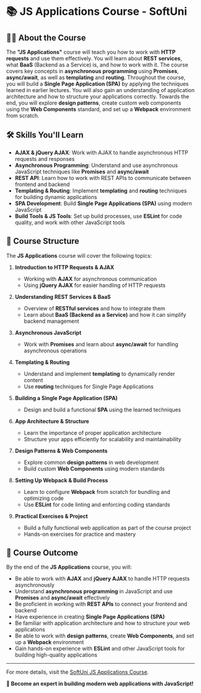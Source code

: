 # 📚 JS Applications Course - SoftUni

## 🧑‍🏫 About the Course  

The **"JS Applications"** course will teach you how to work with **HTTP requests** and use them effectively. You will learn about **REST services**, what **BaaS** (Backend as a Service) is, and how to work with it. The course covers key concepts in **asynchronous programming** using **Promises**, **async/await**, as well as **templating** and **routing**. Throughout the course, you will build a **Single Page Application (SPA)** by applying the techniques learned in earlier lectures. You will also gain an understanding of application architecture and how to structure your applications correctly. Towards the end, you will explore **design patterns**, create custom web components using the **Web Components** standard, and set up a **Webpack** environment from scratch.

## 🛠️ Skills You'll Learn  

- **AJAX & jQuery AJAX**: Work with AJAX to handle asynchronous HTTP requests and responses  
- **Asynchronous Programming**: Understand and use asynchronous JavaScript techniques like **Promises** and **async/await**  
- **REST API**: Learn how to work with REST APIs to communicate between frontend and backend  
- **Templating & Routing**: Implement **templating** and **routing** techniques for building dynamic applications  
- **SPA Development**: Build **Single Page Applications (SPA)** using modern JavaScript  
- **Build Tools & JS Tools**: Set up build processes, use **ESLint** for code quality, and work with other JavaScript tools

## 📅 Course Structure  

The **JS Applications** course will cover the following topics:

1. **Introduction to HTTP Requests & AJAX**
   - Working with **AJAX** for asynchronous communication  
   - Using **jQuery AJAX** for easier handling of HTTP requests  

2. **Understanding REST Services & BaaS**
   - Overview of **RESTful services** and how to integrate them  
   - Learn about **BaaS (Backend as a Service)** and how it can simplify backend management  

3. **Asynchronous JavaScript**
   - Work with **Promises** and learn about **async/await** for handling asynchronous operations  

4. **Templating & Routing**
   - Understand and implement **templating** to dynamically render content  
   - Use **routing** techniques for Single Page Applications  

5. **Building a Single Page Application (SPA)**
   - Design and build a functional **SPA** using the learned techniques  

6. **App Architecture & Structure**
   - Learn the importance of proper application architecture  
   - Structure your apps efficiently for scalability and maintainability  

7. **Design Patterns & Web Components**
   - Explore common **design patterns** in web development  
   - Build custom **Web Components** using modern standards  

8. **Setting Up Webpack & Build Process**
   - Learn to configure **Webpack** from scratch for bundling and optimizing code  
   - Use **ESLint** for code linting and enforcing coding standards  

9. **Practical Exercises & Project**
   - Build a fully functional web application as part of the course project  
   - Hands-on exercises for practice and mastery  

## 🚀 Course Outcome  

By the end of the **JS Applications** course, you will:

- Be able to work with **AJAX** and **jQuery AJAX** to handle HTTP requests asynchronously  
- Understand **asynchronous programming** in JavaScript and use **Promises** and **async/await** effectively  
- Be proficient in working with **REST APIs** to connect your frontend and backend  
- Have experience in creating **Single Page Applications (SPA)**  
- Be familiar with application architecture and how to structure your web applications  
- Be able to work with **design patterns**, create **Web Components**, and set up a **Webpack** environment  
- Gain hands-on experience with **ESLint** and other JavaScript tools for building high-quality applications  

---

For more details, visit the [SoftUni JS Applications Course](https://softuni.bg/trainings/2249/js-applications-march-2019).

**🚀 Become an expert in building modern web applications with JavaScript!**
